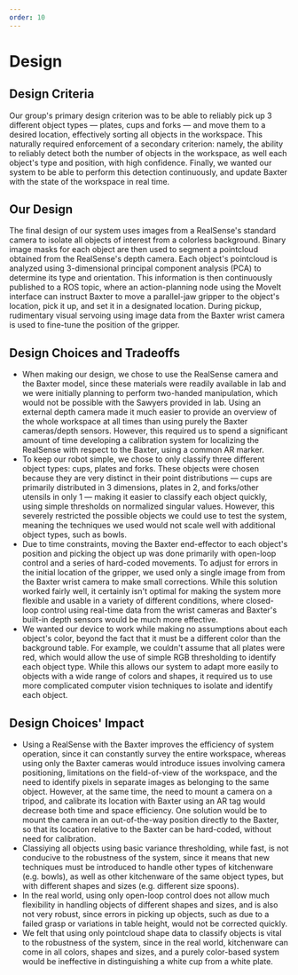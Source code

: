 ```yaml
---
order: 10
---
```


# Design

## Design Criteria

Our group's primary design criterion was to be able to reliably pick up 3 different object types — plates, cups and forks — and move them to a desired location, effectively sorting all objects in the workspace. This naturally required enforcement of a secondary criterion: namely, the ability to reliably detect both the number of objects in the workspace, as well each object's type and position, with high confidence. Finally, we wanted our system to be able to perform this detection continuously, and update Baxter with the state of the workspace in real time.

## Our Design

The final design of our system uses images from a RealSense's standard camera to isolate all objects of interest from a colorless background. Binary image masks for each object are then used to segment a pointcloud obtained from the RealSense's depth camera. Each object's pointcloud is analyzed using 3-dimensional principal component analysis (PCA) to determine its type and orientation. This information is then continuously published to a ROS topic, where an action-planning node using the MoveIt interface can instruct Baxter to move a parallel-jaw gripper to the object's location, pick it up, and set it in a designated location. During pickup, rudimentary visual servoing using image data from the Baxter wrist camera is used to fine-tune the position of the gripper.

## Design Choices and Tradeoffs

* When making our design, we chose to use the RealSense camera and the Baxter model, since these materials were readily available in lab and we were initially planning to perform two-handed manipulation, which would not be possible with the Sawyers provided in lab. Using an external depth camera made it much easier to provide an overview of the whole workspace at all times than using purely the Baxter cameras/depth sensors. However, this required us to spend a significant amount of time developing a calibration system for localizing the RealSense with respect to the Baxter, using a common AR marker.
* To keep our robot simple, we chose to only classify three different object types: cups, plates and forks. These objects were chosen because they are very distinct in their point distributions — cups are primarily distributed in 3 dimensions, plates in 2, and forks/other utensils in only 1 — making it easier to classify each object quickly, using simple thresholds on normalized singular values. However, this severely restricted the possible objects we could use to test the system, meaning the techniques we used would not scale well with additional object types, such as bowls.
* Due to time constraints, moving the Baxter end-effector to each object's position and picking the object up was done primarily with open-loop control and a series of hard-coded movements. To adjust for errors in the initial location of the gripper, we used only a single image from from the Baxter wrist camera to make small corrections. While this solution worked fairly well, it certainly isn't optimal for making the system more flexible and usable in a variety of different conditions, where closed-loop control using real-time data from the wrist cameras and Baxter's built-in depth sensors would be much more effective.
* We wanted our device to work while making no assumptions about each object's color, beyond the fact that it must be a different color than the background table. For example, we couldn't assume that all plates were red, which would allow the use of simple RGB thresholding to identify each object type. While this allows our system to adapt more easily to objects with a wide range of colors and shapes, it required us to use more complicated computer vision techniques to isolate and identify each object.

## Design Choices' Impact

* Using a RealSense with the Baxter improves the efficiency of system operation, since it can constantly survey the entire workspace, whereas using only the Baxter cameras would introduce issues involving camera positioning, limitations on the field-of-view of the workspace, and the need to identify pixels in separate images as belonging to the same object. However, at the same time, the need to mount a camera on a tripod, and calibrate its location with Baxter using an AR tag would decrease both time and space efficiency. One solution would be to mount the camera in an out-of-the-way position directly to the Baxter, so that its location relative to the Baxter can be hard-coded, without need for calibration.
* Classiying all objects using basic variance thresholding, while fast, is not conducive to the robustness of the system, since it means that new techniques must be introduced to handle other types of kitchenware (e.g. bowls), as well as other kitchenware of the same object types, but with different shapes and sizes (e.g. different size spoons).
* In the real world, using only open-loop control does not allow much flexibility in handling objects of different shapes and sizes, and is also not very robust, since errors in picking up objects, such as due to a failed grasp or variations in table height, would not be corrected quickly.
* We felt that using only pointcloud shape data to classify objects is vital to the robustness of the system, since in the real world, kitchenware can come in all colors, shapes and sizes, and a purely color-based system would be ineffective in distinguishing a white cup from a white plate.
